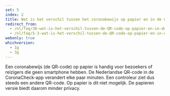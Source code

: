 ```yaml
---
set: 5
index: 2
title: Wat is het verschil tussen het coronabewijs op papier en in de CoronaCheck-app?
redirect_from: 
  - /nl/faq/38-wat-is-het-verschil-tussen-de-QR-code-op-papier-en-in-de-CoronaCheck-app
  - /nl/faq/5-3-wat-is-het-verschil-tussen-de-QR-code-op-papier-en-in-de-CoronaCheck-app
webonly: true
whichversion:
  - 1g
  - 3g
---
```

Een coronabewijs (de QR-code) op papier is handig voor bezoekers of reizigers die geen smartphone hebben. De Nederlandse QR-code in de CoronaCheck-app verandert elke paar minuten. Een controleur ziet dus steeds een andere QR-code. Op papier is dit niet mogelijk. De papieren versie biedt daarom minder privacy. 
